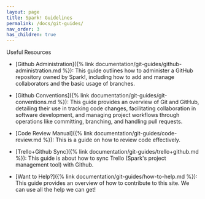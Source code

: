 ```yaml
---
layout: page
title: Spark! Guidelines
permalink: /docs/git-guides/
nav_order: 3
has_children: true
---
```


Useful Resources

- [Github Administration]({% link documentation/git-guides/github-administration.md %}): This guide outlines how to administer a GitHub repository owned by Spark!, including how to add and manage collaborators and the basic usage of branches.

- [Github Conventions]({% link documentation/git-guides/git-conventions.md %}): This guide provides an overview of Git and GitHub, detailing their use in tracking code changes, facilitating collaboration in software development, and managing project workflows through operations like committing, branching, and handling pull requests.

- [Code Review Manual]({% link documentation/git-guides/code-review.md %}): This is a guide on how to review code effectively.

- [Trello+Github Sync]({% link documentation/git-guides/trello+github.md %}): This guide is about how to sync Trello (Spark's project management tool) with Github.

* [Want to Help?]({% link documentation/git-guides/how-to-help.md %}): This guide provides an overview of how to contribute to this site.
  We can use all the help we can get!
